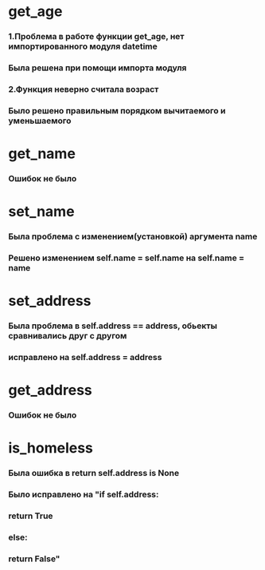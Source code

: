 # get_age
### 1.Проблема в работе функции get_age, нет импортированного модуля datetime
### Была решена при помощи импорта модуля


### 2.Функция неверно считала возраст
### Было решено правильным порядком вычитаемого и уменьшаемого


# get_name
### Ошибок не было


# set_name
### Была проблема с изменением(установкой) аргумента name
### Решено изменением self.name = self.name на self.name = name


# set_address
### Была проблема в self.address == address, обьекты сравнивались друг с другом
### исправлено на self.address = address


# get_address
### Ошибок не было


# is_homeless
### Была ошибка в return self.address is None
### Было исправлено на "if self.address:
###                           return True
###                     else:
 ###                          return False"
